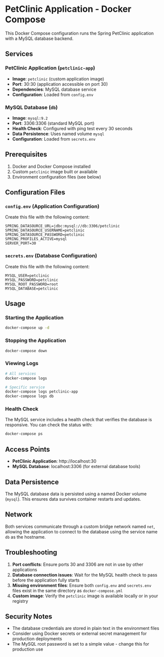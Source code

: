 # PetClinic Application - Docker Compose

This Docker Compose configuration runs the Spring PetClinic application with a MySQL database backend.

## Services

### PetClinic Application (`petclinic-app`)
- **Image**: `petclinic` (custom application image)
- **Port**: 30:30 (application accessible on port 30)
- **Dependencies**: MySQL database service
- **Configuration**: Loaded from `config.env`

### MySQL Database (`db`)
- **Image**: `mysql:9.2`
- **Port**: 3306:3306 (standard MySQL port)
- **Health Check**: Configured with ping test every 30 seconds
- **Data Persistence**: Uses named volume `mysql`
- **Configuration**: Loaded from `secrets.env`

## Prerequisites

1. Docker and Docker Compose installed
2. Custom `petclinic` image built or available
3. Environment configuration files (see below)

## Configuration Files

### `config.env` (Application Configuration)
Create this file with the following content:
```env
SPRING_DATASOURCE_URL=jdbc:mysql://db:3306/petclinic
SPRING_DATASOURCE_USERNAME=petclinic
SPRING_DATASOURCE_PASSWORD=petclinic
SPRING_PROFILES_ACTIVE=mysql
SERVER_PORT=30
```

### `secrets.env` (Database Configuration)
Create this file with the following content:
```env
MYSQL_USER=petclinic
MYSQL_PASSWORD=petclinic
MYSQL_ROOT_PASSWORD=root
MYSQL_DATABASE=petclinic
```

## Usage

### Starting the Application
```bash
docker-compose up -d
```

### Stopping the Application
```bash
docker-compose down
```

### Viewing Logs
```bash
# All services
docker-compose logs

# Specific service
docker-compose logs petclinic-app
docker-compose logs db
```

### Health Check
The MySQL service includes a health check that verifies the database is responsive. You can check the status with:
```bash
docker-compose ps
```

## Access Points

- **PetClinic Application**: http://localhost:30
- **MySQL Database**: localhost:3306 (for external database tools)

## Data Persistence

The MySQL database data is persisted using a named Docker volume (`mysql`). This ensures data survives container restarts and updates.

## Network

Both services communicate through a custom bridge network named `net`, allowing the application to connect to the database using the service name `db` as the hostname.

## Troubleshooting

1. **Port conflicts**: Ensure ports 30 and 3306 are not in use by other applications
2. **Database connection issues**: Wait for the MySQL health check to pass before the application fully starts
3. **Missing environment files**: Ensure both `config.env` and `secrets.env` files exist in the same directory as `docker-compose.yml`
4. **Custom image**: Verify the `petclinic` image is available locally or in your registry

## Security Notes

- The database credentials are stored in plain text in the environment files
- Consider using Docker secrets or external secret management for production deployments
- The MySQL root password is set to a simple value - change this for production use